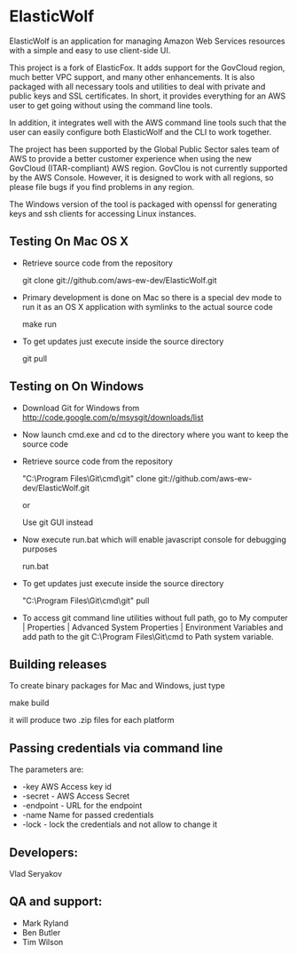 # ElasticWolf

ElasticWolf is an application for managing Amazon Web Services resources with a simple and
easy to use client-side UI.

This project is a fork of ElasticFox. It adds support for the GovCloud region, much better
VPC support, and many other enhancements. It is also packaged with all necessary tools and
utilities to deal with private and public keys and SSL certificates. In short, it provides
everything for an AWS user to get going without using the command line tools.

In addition, it integrates well with the AWS command line tools such that the user can
easily configure both ElasticWolf and the CLI to work together.

The project has been supported by the Global Public Sector sales team of AWS to provide a
better customer experience when using the new GovCloud (ITAR-compliant) AWS region.
GovClou is not currently supported by the AWS Console.  However, it is designed to work
with all regions, so please file bugs if you find problems in any region.

The Windows version of the tool is packaged with openssl for generating keys and ssh
clients for accessing Linux instances.

## Testing On Mac OS X

   *  Retrieve source code from the repository

       git clone git://github.com/aws-ew-dev/ElasticWolf.git

   * Primary development is done on Mac so there is a special dev mode to run it as
     an OS X application with symlinks to the actual source code

       make run

   * To get updates just execute inside the source directory

      git pull

## Testing on On Windows

   * Download Git for Windows from http://code.google.com/p/msysgit/downloads/list

   * Now launch cmd.exe and cd to the directory where you want to keep the source code

   * Retrieve source code from the repository

       "C:\Program Files\Git\cmd\git" clone git://github.com/aws-ew-dev/ElasticWolf.git

     or

     Use git GUI instead

   * Now execute run.bat which will enable javascript console for debugging purposes 

       run.bat

   * To get updates just execute inside the source directory

      "C:\Program Files\Git\cmd\git" pull

   * To access git command line utilities without full path, go to 
     My computer | Properties | Advanced System Properties | Environment Variables and 
     add path to the git C:\Program Files\Git\cmd to Path system variable. 

## Building releases

 To create binary packages for Mac and Windows, just type

  make build

 it will produce two .zip files for each platform

## Passing credentials via command line

 The parameters are:

 * -key AWS Access key id
 * -secret - AWS Access Secret
 * -endpoint - URL for the endpoint
 * -name Name for passed credentials
 * -lock - lock the credentials and not allow to change it

## Developers:
  Vlad Seryakov

## QA and support:
 * Mark Ryland
 * Ben Butler
 * Tim Wilson

